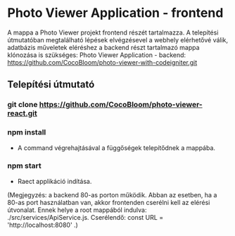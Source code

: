 # Photo Viewer Application - frontend

A mappa a Photo Viewer projekt frontend részét tartalmazza. A telepítési útmutatóban megtalálható lépések elvégzésevel a webhely elérhetővé válik, adatbázis műveletek eléréshez a backend részt tartalmazó mappa klónozása is szükséges:
Photo Viewer Application - backend: https://github.com/CocoBloom/photo-viewer-with-codeigniter.git

## Telepítési útmutató

### git clone https://github.com/CocoBloom/photo-viewer-react.git
### npm install 
- A command végrehajtásával a függőségek telepítődnek a mappába.
### npm start
- Raect applikáció indítása.

(Megjegyzés: a backend 80-as porton működik. Abban az esetben, ha a 80-as port használatban van, akkor frontenden cserélni kell az elérési útvonalat. Ennek helye a root mappából indulva: ./src/services/ApiService.js.
Cserélendő: const URL = 'http://localhost:8080' .)

